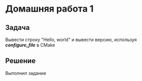 # Домашняя работа 1

## Задача

Вывести строку "Hello, world" и вывести версию, используя ***configure_file*** в CMake

## Решение

Выполнил задание